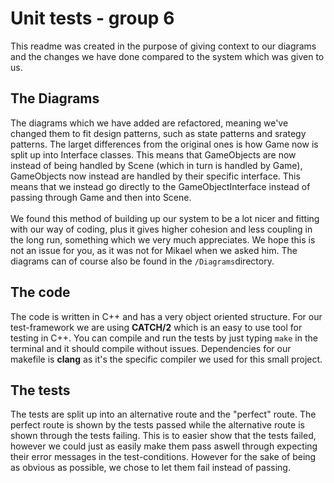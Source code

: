 # Unit tests - group 6 #
This readme was created in the purpose of giving context to our diagrams and the changes we have done compared to the system which was given to us.
## The Diagrams ##
The diagrams which we have added are refactored, meaning we've changed them to fit design patterns, such as state patterns and srategy patterns. The larget differences from the original ones is how Game now is split up into Interface classes. This means that GameObjects are now instead of being handled by Scene (which in turn is handled by Game), GameObjects now instead are handled by their specific interface. This means that we instead go directly to the GameObjectInterface instead of passing through Game and then into Scene. <br><br>
We found this method of building up our system to be a lot nicer and fitting with our way of coding, plus it gives higher cohesion and less coupling in the long run, something which we very much appreciates. We hope this is not an issue for you, as it was not for Mikael when we asked him. The diagrams can of course also be found in the `/Diagrams`directory.
## The code ##
The code is written in C++ and has a very object oriented structure. For our test-framework we are using **CATCH/2** which is an easy to use tool for testing in C++. You can compile and run the tests by just typing `make` in the terminal and it should compile without issues. Dependencies for our makefile is **clang** as it's the specific compiler we used for this small project.
## The tests ##
The tests are split up into an alternative route and the "perfect" route. The perfect route is shown by the tests passed while the alternative route is shown through the tests failing. This is to easier show that the tests failed, however we could just as easily make them pass aswell through expecting their error messages in the test-conditions. However for the sake of being as obvious as possible, we chose to let them fail instead of passing.
